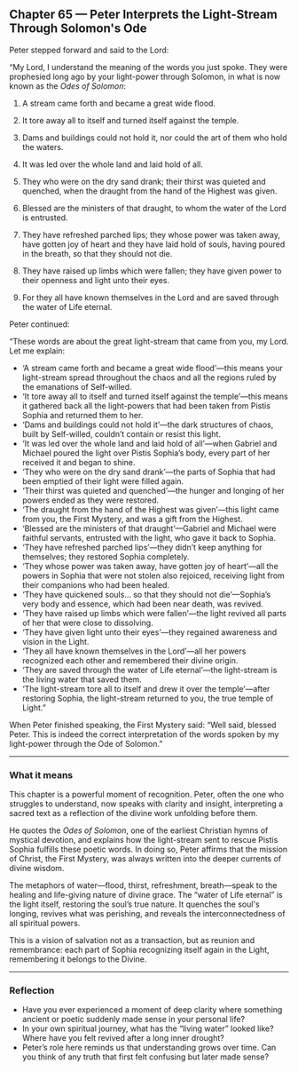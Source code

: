 ## Chapter 65 — Peter Interprets the Light-Stream Through Solomon's Ode

Peter stepped forward and said to the Lord:

“My Lord, I understand the meaning of the words you just spoke. They were prophesied long ago by your light-power through Solomon, in what is now known as the *Odes of Solomon*:

1. A stream came forth and became a great wide flood.

2. It tore away all to itself and turned itself against the temple.

3. Dams and buildings could not hold it, nor could the art of them who hold the waters.

4. It was led over the whole land and laid hold of all.

5. They who were on the dry sand drank; their thirst was quieted and quenched, when the draught from the hand of the Highest was given.

6. Blessed are the ministers of that draught, to whom the water of the Lord is entrusted.

7. They have refreshed parched lips; they whose power was taken away, have gotten joy of heart and they have laid hold of souls, having poured in the breath, so that they should not die.

8. They have raised up limbs which were fallen; they have given power to their openness and light unto their eyes.

9. For they all have known themselves in the Lord and are saved through the water of Life eternal.

Peter continued:

“These words are about the great light-stream that came from you, my Lord. Let me explain:

- ‘A stream came forth and became a great wide flood’—this means your light-stream spread throughout the chaos and all the regions ruled by the emanations of Self-willed.
- ‘It tore away all to itself and turned itself against the temple’—this means it gathered back all the light-powers that had been taken from Pistis Sophia and returned them to her.
- ‘Dams and buildings could not hold it’—the dark structures of chaos, built by Self-willed, couldn’t contain or resist this light.
- ‘It was led over the whole land and laid hold of all’—when Gabriel and Michael poured the light over Pistis Sophia’s body, every part of her received it and began to shine.
- ‘They who were on the dry sand drank’—the parts of Sophia that had been emptied of their light were filled again.
- ‘Their thirst was quieted and quenched’—the hunger and longing of her powers ended as they were restored.
- ‘The draught from the hand of the Highest was given’—this light came from you, the First Mystery, and was a gift from the Highest.
- ‘Blessed are the ministers of that draught’—Gabriel and Michael were faithful servants, entrusted with the light, who gave it back to Sophia.
- ‘They have refreshed parched lips’—they didn’t keep anything for themselves; they restored Sophia completely.
- ‘They whose power was taken away, have gotten joy of heart’—all the powers in Sophia that were not stolen also rejoiced, receiving light from their companions who had been healed.
- ‘They have quickened souls… so that they should not die’—Sophia’s very body and essence, which had been near death, was revived.
- ‘They have raised up limbs which were fallen’—the light revived all parts of her that were close to dissolving.
- ‘They have given light unto their eyes’—they regained awareness and vision in the Light.
- ‘They all have known themselves in the Lord’—all her powers recognized each other and remembered their divine origin.
- ‘They are saved through the water of Life eternal’—the light-stream is the living water that saved them.
- ‘The light-stream tore all to itself and drew it over the temple’—after restoring Sophia, the light-stream returned to you, the true temple of Light.”

When Peter finished speaking, the First Mystery said:
“Well said, blessed Peter. This is indeed the correct interpretation of the words spoken by my light-power through the Ode of Solomon.”

---

### What it means

This chapter is a powerful moment of recognition. Peter, often the one who struggles to understand, now speaks with clarity and insight, interpreting a sacred text as a reflection of the divine work unfolding before them.

He quotes the *Odes of Solomon*, one of the earliest Christian hymns of mystical devotion, and explains how the light-stream sent to rescue Pistis Sophia fulfills these poetic words. In doing so, Peter affirms that the mission of Christ, the First Mystery, was always written into the deeper currents of divine wisdom.

The metaphors of water—flood, thirst, refreshment, breath—speak to the healing and life-giving nature of divine grace. The “water of Life eternal” is the light itself, restoring the soul’s true nature. It quenches the soul's longing, revives what was perishing, and reveals the interconnectedness of all spiritual powers.

This is a vision of salvation not as a transaction, but as reunion and remembrance: each part of Sophia recognizing itself again in the Light, remembering it belongs to the Divine.

---

### Reflection

* Have you ever experienced a moment of deep clarity where something ancient or poetic suddenly made sense in your personal life?
* In your own spiritual journey, what has the “living water” looked like? Where have you felt revived after a long inner drought?
* Peter’s role here reminds us that understanding grows over time. Can you think of any truth that first felt confusing but later made sense?
